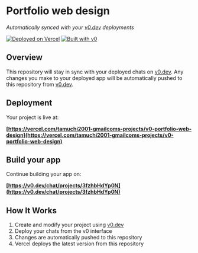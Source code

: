 # Portfolio web design

*Automatically synced with your [v0.dev](https://v0.dev) deployments*

[![Deployed on Vercel](https://img.shields.io/badge/Deployed%20on-Vercel-black?style=for-the-badge&logo=vercel)](https://vercel.com/tamuchi2001-gmailcoms-projects/v0-portfolio-web-design)
[![Built with v0](https://img.shields.io/badge/Built%20with-v0.dev-black?style=for-the-badge)](https://v0.dev/chat/projects/3fzhbHdYp0N)

## Overview

This repository will stay in sync with your deployed chats on [v0.dev](https://v0.dev).
Any changes you make to your deployed app will be automatically pushed to this repository from [v0.dev](https://v0.dev).

## Deployment

Your project is live at:

**[https://vercel.com/tamuchi2001-gmailcoms-projects/v0-portfolio-web-design](https://vercel.com/tamuchi2001-gmailcoms-projects/v0-portfolio-web-design)**

## Build your app

Continue building your app on:

**[https://v0.dev/chat/projects/3fzhbHdYp0N](https://v0.dev/chat/projects/3fzhbHdYp0N)**

## How It Works

1. Create and modify your project using [v0.dev](https://v0.dev)
2. Deploy your chats from the v0 interface
3. Changes are automatically pushed to this repository
4. Vercel deploys the latest version from this repository